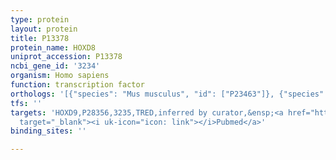 ```yaml
---
type: protein
layout: protein
title: P13378
protein_name: HOXD8
uniprot_accession: P13378
ncbi_gene_id: '3234'
organism: Homo sapiens
function: transcription factor
orthologs: '[{"species": "Mus musculus", "id": ["P23463"]}, {"species": "Rattus norvegicus", "id": ["F1LWY9"]}]'
tfs: ''
targets: 'HOXD9,P28356,3235,TRED,inferred by curator,&ensp;<a href="https://www.ncbi.nlm.nih.gov/pubmed/?term=17202159%5Buid%5D"
  target="_blank"><i uk-icon="icon: link"></i>Pubmed</a>'
binding_sites: ''

---
```

